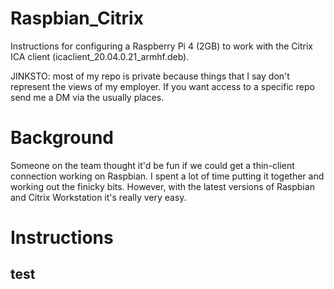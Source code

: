 # Raspbian_Citrix
Instructions for configuring a Raspberry Pi 4 (2GB) to work with the Citrix ICA client (icaclient_20.04.0.21_armhf.deb).

JINKSTO: most of my repo is private because things that I say don't represent the views of my employer.  If you want access to a specific repo send me a DM via the usually places.

# Background
Someone on the team thought it'd be fun if we could get a thin-client connection working on Raspbian.  I spent a lot of time putting it together and working out the finicky bits.  However, with the latest versions of Raspbian and Citrix Workstation it's really very easy. 

# Instructions

## test
